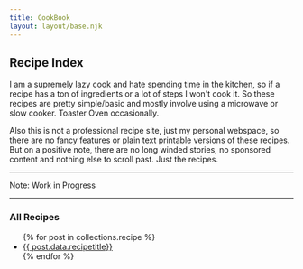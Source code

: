 ```yaml
---
title: CookBook
layout: layout/base.njk
---
```



## Recipe Index

I am a supremely lazy cook and hate spending time in the kitchen, so if a recipe has a ton of ingredients or a lot of steps I won't cook it. So these recipes are pretty simple/basic and mostly involve using a microwave or slow cooker. Toaster Oven occasionally.

Also this is not a professional recipe site, just my personal webspace, so there are no fancy features or plain text printable versions of these recipes. But on a positive note, there are no long winded stories, no sponsored content and nothing else to scroll past. Just the recipes.

<hr class="dashed">

Note: Work in Progress

<hr class="dashed">

<!-- 
<div class="textbox"> 
<h3>Breakfast</h3>
<ul>
{% for post in collections.breakfast %}
<li><a href="{{post.url}}">{{ post.data.recipetitle }}</a></li>
{% endfor %}
</ul>
</div>

<div class="textbox"> 
<h3>Lunch</h3>
<ul>
{% for post in collections.lunch %}
<li><a href="{{post.url}}">{{ post.data.recipetitle }}</a></li>
{% endfor %}
</ul>
</div>

<div class="textbox"> 
<h3>Snacks</h3>
<ul>
{% for post in collections.snack %}
<li><a href="{{post.url}}">{{ post.data.recipetitle }}</a></li>
{% endfor %}
</ul>
</div>

<div class="textbox"> 
<h3>Dessert</h3>
<ul>
{% for post in collections.dessert %}
<li><a href="{{post.url}}">{{ post.data.recipetitle }}</a></li>
{% endfor %}
</ul>
</div>

<div class="textbox"> 
<h3>Meals</h3>
<ul>
{% for post in collections.meal %}
<li><a href="{{post.url}}">{{ post.data.recipetitle }}</a></li>
{% endfor %}
</ul>
</div>
-->

<div class="textbox"> 

### All Recipes

<ul>
{% for post in collections.recipe %}
<li><a href="{{post.url}}"> {{ post.data.recipetitle}}</a></li>
{% endfor %}
</ul></div>